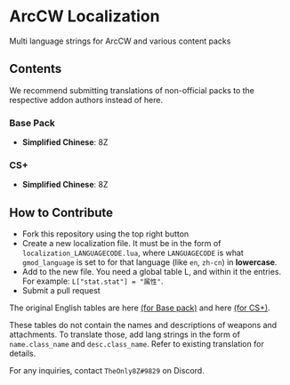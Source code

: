 # ArcCW Localization
Multi language strings for ArcCW and various content packs

## Contents

We recommend submitting translations of non-official packs to the respective addon authors instead of here.

### Base Pack

- **Simplified Chinese**: 8Z

### CS+

- **Simplified Chinese**: 8Z

## How to Contribute

- Fork this repository using the top right button
- Create a new localization file. It must be in the form of `localization_LANGUAGECODE.lua`, where `LANGUAGECODE` is what `gmod_language` is set to for that language (like `en`, `zh-cn`) in **lowercase**.
- Add to the new file. You need a global table L, and within it the entries. For example: `L["stat.stat"] = "属性"`.
- Submit a pull request

The original English tables are here [(for Base pack)](https://github.com/HaodongMo/ArcCW/blob/master/lua/arccw/shared/languages/base_en.lua) and here [(for CS+)](https://github.com/HaodongMo/ArcCW-CS-/blob/master/lua/arccw/shared/languages/csp_en.lua).

These tables do not contain the names and descriptions of weapons and attachments. To translate those, add lang strings in the form of `name.class_name` and `desc.class_name`. Refer to existing translation for details.

For any inquiries, contact `TheOnly8Z#9829` on Discord.
